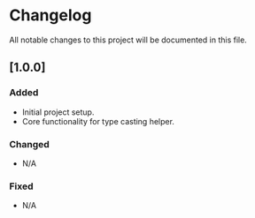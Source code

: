 # Changelog

All notable changes to this project will be documented in this file.

## [1.0.0]
### Added
- Initial project setup.
- Core functionality for type casting helper.

### Changed
- N/A

### Fixed
- N/A
